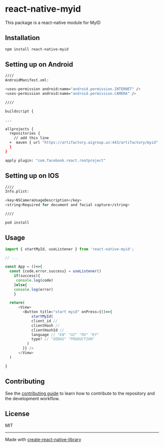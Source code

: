 # react-native-myid

This package is a react-native module for MyID

## Installation

```sh
npm install react-native-myid
```

## Setting up on Android

```sh
////
AndroidManifest.xml:

<uses-permission android:name="android.permission.INTERNET" />
<uses-permission android:name="android.permission.CAMERA" />

////

buildscript {

...

allprojects {
  repositories {
    // add this line
  +  maven { url "https://artifactory.aigroup.uz:443/artifactory/myid" }
  }
}

apply plugin: "com.facebook.react.rootproject"


```

## Setting up on IOS

```sh
////
Info.plist:

<key>NSCameraUsageDescription</key>
<string>Required for document and facial capture</string>

////

pod install


```

## Usage

```js
import { startMyId, useListener } from 'react-native-myid';

// ...

const App = ()=>{
  const {code,error,success} = useListener()
    if(success){
     console.log(code)
    }else{
    console.log(error)
    }

  return(
      <View>
        <Button title="start myid" onPress={()=>{
            startMyId(
            client_id //
            clientHash //
            clientHashId //
            language // "EN" "UZ" "RU" "KY"
            type? // "DEBUG" "PRODUCTION"
          )
        }} />
      </View>
  )

}


```

## Contributing

See the [contributing guide](CONTRIBUTING.md) to learn how to contribute to the repository and the development workflow.

## License

MIT

---

Made with [create-react-native-library](https://github.com/callstack/react-native-builder-bob)
